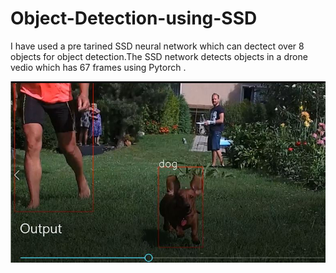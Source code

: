 # Object-Detection-using-SSD
I have used a pre tarined SSD neural network which can dectect over 8 objects for object detection.The SSD network detects objects in a drone vedio which has 67 frames using Pytorch .

![alt text](https://github.com/naga-anjaneyulu/Object-Detection-using-SSD/blob/master/Detection.JPG)

